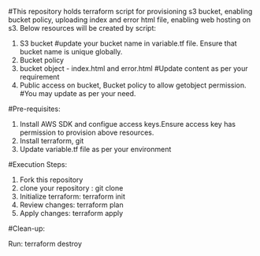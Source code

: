 #This repository holds terraform script for provisioning s3 bucket, enabling bucket policy, uploading index and error html file, enabling web hosting on s3.
 Below resources will be created by script:

1. S3 bucket #update your bucket name in variable.tf file. Ensure that bucket name is unique globally.
2. Bucket policy
3. bucket object - index.html and error.html #Update content as per your requirement
4. Public access on bucket, Bucket policy to allow getobject permission. #You may update as per your need.

#Pre-requisites:
1. Install AWS SDK and configue access keys.Ensure access key has permission to provision above resources.
2. Install terraform, git
3. Update variable.tf file as per your environment

#Execution Steps:
1. Fork this repository 
2. clone your repository : git clone <git url>
3. Initialize terraform: terraform init
4. Review changes: terraform plan
5. Apply changes: terraform apply

#Clean-up:

Run: terraform destroy